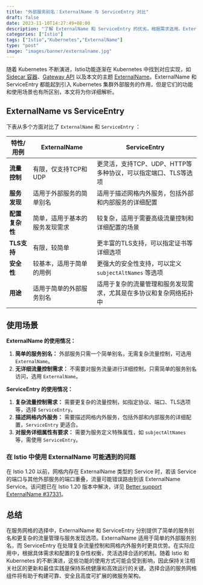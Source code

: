 ```yaml
---
title: "外部服务别名：ExternalName 与 ServiceEntry 对比"
draft: false
date: 2023-11-10T14:27:49+08:00
description: "了解 ExternalName 和 ServiceEntry 的优劣，根据需求选用。ExternalName 简单，适用于基本服务发现；ServiceEntry 复杂，适合复杂流量管理和服务发现。"
categories: ["Istio"]
tags: ["Istio","Kubernetes","ExternalName"]
type: "post"
image: "images/banner/externalname.jpg"
---
```


随着 Kubernetes 不断演进，Istio功能逐渐在 Kubernetes 中找到对应实现，如 [Sidecar 容器](https://kubernetes.io/blog/2023/08/25/native-sidecar-containers/)、[Gateway API](https://gateway-api.sigs.k8s.io/) 以及本文的主题 [ExternalName](https://kubernetes.io/zh-cn/docs/concepts/services-networking/service/#externalname)。ExternalName 和 ServiceEntry 都能起到引入 Kubernetes 集群外部服务的作用，但是它们的功能和使用场景也有所区别，本文将为你详细解析。

## ExternalName vs ServiceEntry

下表从多个方面对比了 `ExternalName` 和 `ServiceEntry` ：

| 特性/用例      | ExternalName                   | ServiceEntry                                                 |
| -------------- | ------------------------------ | ------------------------------------------------------------ |
| **流量控制**   | 有限，仅支持TCP和UDP           | 更灵活，支持TCP、UDP、HTTP等多种协议，可以指定端口、TLS等选项 |
| **服务发现**   | 适用于外部服务的简单别名       | 适用于描述网格内外服务，包括外部和内部服务的详细配置         |
| **配置复杂性** | 简单，适用于基本的服务发现需求 | 较复杂，适用于需要高级流量控制和详细配置的场景               |
| **TLS支持**    | 有限，较简单                   | 更丰富的TLS支持，可以指定证书等详细选项                      |
| **安全性**     | 较基本，适用于简单的用例       | 更强大的安全性支持，可以定义 `subjectAltNames` 等选项        |
| **用途**       | 适用于简单的外部服务别名       | 适用于复杂的流量管理和服务发现需求，尤其是在多协议和复杂网络拓扑中 |

## 使用场景

**ExternalName 的使用情况：**

1. **简单的服务别名：** 外部服务只需一个简单别名，无需复杂流量控制，可选用 `ExternalName`。
2. **无详细流量控制需求：** 不需要对服务流量进行详细控制，只需简单的服务别名访问，选用 `ExternalName`。

**ServiceEntry 的使用情况：**

1. **复杂流量控制需求：** 需要更复杂的流量控制，如指定协议、端口、TLS选项等，选择 `ServiceEntry`。
2. **描述网格内外服务：** 需要描述网格内外服务，包括外部和内部服务的详细配置，`ServiceEntry` 更适合。
3. **对服务详细属性有要求：** 需要为服务定义特殊属性，如 `subjectAltNames` 等，需使用 `ServiceEntry`。

### 在 Istio 中使用 ExternalName 可能遇到的问题

在 Istio 1.20 以前，网格内存在 ExternalName 类型的 Service 时，若该 Service 的端口与其他外部服务的端口重叠，流量可能错误路由到该 ExternalName Service。该问题已在 Istio 1.20 版本中解决，详见 [Better support ExternalName #37331](https://github.com/istio/istio/issues/37331)。

## 总结

在服务网格的选择中，ExternalName 和 ServiceEntry 分别提供了简单的服务别名和更复杂的流量管理与服务发现选项。ExternalName 适用于简单的外部服务别名，而 ServiceEntry 在处理复杂流量控制和网格内外服务时更具优势。在实际应用中，根据具体需求和配置的复杂性权衡，灵活选择合适的机制。随着 Istio 和 Kubernetes 的不断演进，这些功能的使用方式可能会受到影响，因此保持关注相关社区的更新和最佳实践是保持系统健康和高效运行的关键。选择合适的服务网格组件将有助于构建可靠、安全且高度可扩展的微服务架构。
